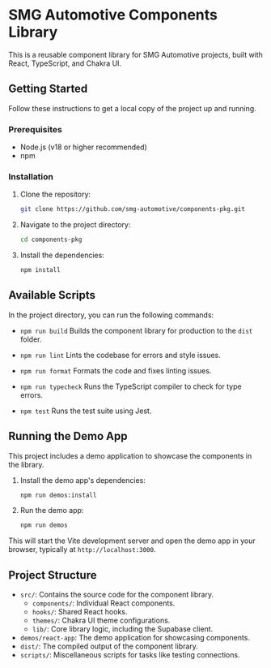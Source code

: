 # SMG Automotive Components Library

This is a reusable component library for SMG Automotive projects, built with React, TypeScript, and Chakra UI.

## Getting Started

Follow these instructions to get a local copy of the project up and running.

### Prerequisites

- Node.js (v18 or higher recommended)
- npm

### Installation

1.  Clone the repository:
    ```bash
    git clone https://github.com/smg-automotive/components-pkg.git
    ```
2.  Navigate to the project directory:
    ```bash
    cd components-pkg
    ```
3.  Install the dependencies:
    ```bash
    npm install
    ```

## Available Scripts

In the project directory, you can run the following commands:

-   `npm run build`
    Builds the component library for production to the `dist` folder.

-   `npm run lint`
    Lints the codebase for errors and style issues.

-   `npm run format`
    Formats the code and fixes linting issues.

-   `npm run typecheck`
    Runs the TypeScript compiler to check for type errors.

-   `npm test`
    Runs the test suite using Jest.

## Running the Demo App

This project includes a demo application to showcase the components in the library.

1.  Install the demo app's dependencies:
    ```bash
    npm run demos:install
    ```

2.  Run the demo app:
    ```bash
    npm run demos
    ```

This will start the Vite development server and open the demo app in your browser, typically at `http://localhost:3000`.

## Project Structure

-   `src/`: Contains the source code for the component library.
    -   `components/`: Individual React components.
    -   `hooks/`: Shared React hooks.
    -   `themes/`: Chakra UI theme configurations.
    -   `lib/`: Core library logic, including the Supabase client.
-   `demos/react-app`: The demo application for showcasing components.
-   `dist/`: The compiled output of the component library.
-   `scripts/`: Miscellaneous scripts for tasks like testing connections.
